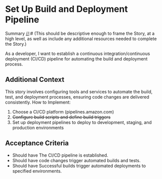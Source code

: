 
# Set Up Build and Deployment Pipeline
Summary
[//]:# (This should be descriptive enough to frame the Story, at a high level, as well as include any additional resources needed to complete the Story.)

As a developer, I want to establish a continuous integration/continuous deployment (CI/CD) pipeline for automating the build and deployment process.

## Additional Context
[//]:# (This should be descriptive enough to frame the story as well as include any additional resources needed to accomplish the Story.)

This story involves configuring tools and services to automate the build, test, and deployment processes, ensuring code changes are delivered consistently.
How to Implement:

1. Choose a CI/CD platform (pipelines.amazon.com)
2. ~~Configure build scripts and define build triggers~~
3. Set up deployment pipelines to deploy to development, staging, and production environments

## Acceptance Criteria
[//]:# (This is a very explicit list of everything that is required to be completed, in the past tense, to finish the story. Each line starts with 'should have'.)
[//]:# (Refer to https://w.amazon.com/bin/view/Users/ailor/UserStoriesandTickets#HOtherAcceptanceCriteriaformats for more information on Acceptance Criteria formats)

- Should have The CI/CD pipeline is established.
- Should have code changes trigger automated builds and tests.
- Should have Successful builds trigger automated deployments to specified environments.

